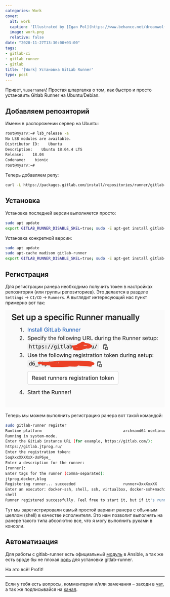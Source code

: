 ```yaml
---
categories: Work
cover:
  alt: work
  caption: 'Illustrated by [Igan Pol](https://www.behance.net/dreamwolf97d61e)'
  image: work.png
  relative: false
date: "2020-11-27T13:30:00+03:00"
tags:
- gitlab-ci
- gitlab runner
- gitlab
title: '[Work] Установка GitLab Runner'
type: post
---
```


Привет, `%username%`! Простая шпаргалка о том, как быстро и просто установить Gitlab Runner на Ubuntu/Debian.

## Добавляем репозиторий

Имеем в распоряжении сервер на Ubuntu:

```bash
root@mysrv:~# lsb_release -a
No LSB modules are available.
Distributor ID:    Ubuntu
Description:    Ubuntu 18.04.4 LTS
Release:    18.04
Codename:    bionic
root@mysrv:~#
```

Теперь добавляем репу:

```bash
curl -L https://packages.gitlab.com/install/repositories/runner/gitlab-runner/script.deb.sh | sudo bash
```

## Установка

Установка последней версии выполняется просто:

```bash
sudo apt update
export GITLAB_RUNNER_DISABLE_SKEL=true; sudo -E apt-get install gitlab-runner
```

Установка конкретной версии:

```bash
sudo apt update
sudo apt-cache madison gitlab-runner
export GITLAB_RUNNER_DISABLE_SKEL=true; sudo -E apt-get install gitlab-runner=10.0.0
```

## Регистрация

Для регистрации ранера необходимо получить токен в настройках репозитория (или группы репозиториев). Это делается в разделе `Settings` -> `CI/CD` -> `Runners`. А выглядит интересующий нас пункт примерно вот так:

![Регистрационные данные в настройках репозитория](screenshot01.png)

Теперь мы можем выполнить регистрацию ранера вот такой командой:

```bash
sudo gitlab-runner register
Runtime platform                                    arch=amd64 os=linux pid=8846 revision=8fa89735 version=13.6.0
Running in system-mode.
Enter the GitLab instance URL (for example, https://gitlab.com/):
https://gitlab.jtprog.ru/
Enter the registration token:
5oqXxxXXXXxX-UsP6ye_
Enter a description for the runner:
[runner]:
Enter tags for the runner (comma-separated):
jtprog,docker,blog
Registering runner... succeeded                     runner=3xxXxxXX
Enter an executor: docker-ssh, shell, ssh, virtualbox, docker-ssh+machine, kubernetes, custom, parallels, docker+machine, docker:
shell
Runner registered successfully. Feel free to start it, but if it's running already the config should be automatically reloaded!
```

Тут мы зарегистрировали самый простой вариант ранера с обычным шеллом (shell) в качестве исполнителя. Это нам позволит выполнять на ранере такого типа абсолютно все, что я могу выполнить руками в консоли.

## Автоматизация

Для работы с gitlab-runner есть официальный [модуль](https://docs.ansible.com/ansible/latest/collections/community/general/gitlab_runner_module.html) в Ansible, а так же есть вроде бы не плохая [роль](https://github.com/riemers/ansible-gitlab-runner) для установки gitlab-runner.

На это всё! Profit!

---
Если у тебя есть вопросы, комментарии и/или замечания – заходи в [чат](https://ttttt.me/jtprogru_chat), а так же подписывайся на [канал](https://ttttt.me/jtprogru_channel).
